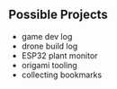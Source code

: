 Possible Projects
-----------------

- game dev log
- drone build log
- ESP32 plant monitor
- origami tooling
- collecting bookmarks
